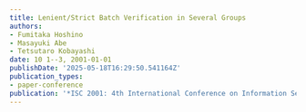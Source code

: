 ```yaml
---
title: Lenient/Strict Batch Verification in Several Groups
authors:
- Fumitaka Hoshino
- Masayuki Abe
- Tetsutaro Kobayashi
date: 10 1--3, 2001-01-01
publishDate: '2025-05-18T16:29:50.541164Z'
publication_types:
- paper-conference
publication: '*ISC 2001: 4th International Conference on Information Security*'
---
```

